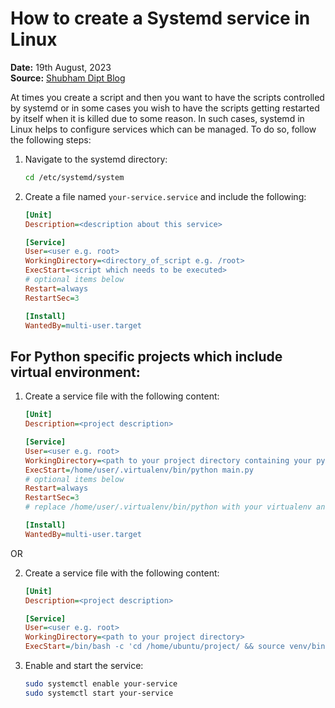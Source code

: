 # How to create a Systemd service in Linux

**Date:** 19th August, 2023  
**Source:** [Shubham Dipt Blog](https://www.shubhamdipt.com/blog/how-to-create-a-systemd-service-in-linux/)

At times you create a script and then you want to have the scripts controlled by systemd or in some cases you wish to have the scripts getting restarted by itself when it is killed due to some reason. In such cases, systemd in Linux helps to configure services which can be managed. To do so, follow the following steps:

1. Navigate to the systemd directory:

   ```bash
   cd /etc/systemd/system
   ```

2. Create a file named `your-service.service` and include the following:

   ```ini
   [Unit]
   Description=<description about this service>

   [Service]
   User=<user e.g. root>
   WorkingDirectory=<directory_of_script e.g. /root>
   ExecStart=<script which needs to be executed>
   # optional items below
   Restart=always
   RestartSec=3

   [Install]
   WantedBy=multi-user.target
   ```

## For Python specific projects which include virtual environment:

1. Create a service file with the following content:

   ```ini
   [Unit]
   Description=<project description>

   [Service]
   User=<user e.g. root>
   WorkingDirectory=<path to your project directory containing your python script>
   ExecStart=/home/user/.virtualenv/bin/python main.py
   # optional items below
   Restart=always
   RestartSec=3
   # replace /home/user/.virtualenv/bin/python with your virtualenv and main.py with your script

   [Install]
   WantedBy=multi-user.target
   ```

OR

2. Create a service file with the following content:

   ```ini
   [Unit]
   Description=<project description>

   [Service]
   User=<user e.g. root>
   WorkingDirectory=<path to your project directory>
   ExecStart=/bin/bash -c 'cd /home/ubuntu/project/ && source venv/bin/activate && python test.py'
   ```

3. Enable and start the service:
   ```bash
   sudo systemctl enable your-service
   sudo systemctl start your-service
   ```
